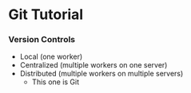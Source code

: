 # Git Tutorial

### Version Controls
- Local (one worker)
- Centralized (multiple workers on one server)
- Distributed (multiple workers on multiple servers)
  - This one is Git
  
